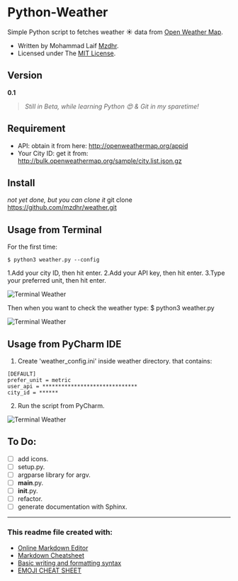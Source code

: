 # Python-Weather
Simple Python script to fetches weather :sunny: data from [Open Weather Map](http://openweathermap.org/).
* Written by Mohammad Laif [Mzdhr](http://www.Mzdhr.com).
* Licensed under The [MIT License](../master/LICENSE).


## Version
**0.1**
>*Still in Beta, while learning Python :heart_eyes: & Git in my sparetime!*


## Requirement
* API: obtain it from here:
http://openweathermap.org/appid
* Your City ID: get it from:
http://bulk.openweathermap.org/sample/city.list.json.gz


## Install
*not yet done, but you can clone it*
git clone https://github.com/mzdhr/weather.git


## Usage from Terminal
For the first time:
```
$ python3 weather.py --config
```
1.Add your city ID, then hit enter.
2.Add your API key, then hit enter.
3.Type your preferred unit, then hit enter.

![Terminal Weather](../master/img/img01.png "Terminal Weather")

Then when you want to check the weather type:
$ python3 weather.py

![Terminal Weather](../master/img/img02.png "Terminal Weather")


## Usage from PyCharm IDE
1. Create 'weather_config.ini' inside weather directory. that contains:
```
[DEFAULT]
prefer_unit = metric
user_api = ******************************
city_id = ******
```
2. Run the script from PyCharm.

![Terminal Weather](../master/img/img03.png "Terminal Weather")


## To Do:
- [ ] add icons.
- [ ] setup.py.
- [ ] argparse library for argv.
- [ ] __main__.py.
- [ ] __init__.py.
- [ ] refactor.
- [ ] generate documentation with Sphinx.

***

### This readme file created with:
* [Online Markdown Editor](http://dillinger.io/)
* [Markdown Cheatsheet](https://github.com/adam-p/markdown-here/wiki/Markdown-Cheatsheet#links)
* [Basic writing and formatting syntax](https://help.github.com/articles/basic-writing-and-formatting-syntax/)
* [EMOJI CHEAT SHEET](http://www.emoji-cheat-sheet.com/)
